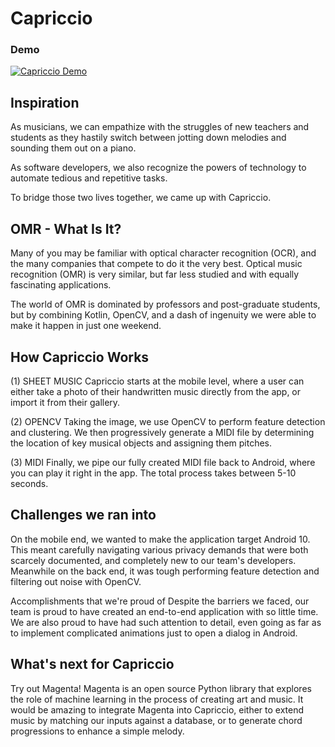 # Capriccio
### Demo
[![Capriccio Demo](https://i.imgur.com/6qul89o.png)](https://www.youtube.com/watch?v=AjBXx8oyJgM)

## Inspiration
As musicians, we can empathize with the struggles of new teachers and students as they hastily switch between jotting down melodies and sounding them out on a piano.

As software developers, we also recognize the powers of technology to automate tedious and repetitive tasks.

To bridge those two lives together, we came up with Capriccio.

## OMR - What Is It?
Many of you may be familiar with optical character recognition (OCR), and the many companies that compete to do it the very best. Optical music recognition (OMR) is very similar, but far less studied and with equally fascinating applications.

The world of OMR is dominated by professors and post-graduate students, but by combining Kotlin, OpenCV, and a dash of ingenuity we were able to make it happen in just one weekend.

## How Capriccio Works
(1) SHEET MUSIC
Capriccio starts at the mobile level, where a user can either take a photo of their handwritten music directly from the app, or import it from their gallery.

(2) OPENCV
Taking the image, we use OpenCV to perform feature detection and clustering. We then progressively generate a MIDI file by determining the location of key musical objects and assigning them pitches.

(3) MIDI
Finally, we pipe our fully created MIDI file back to Android, where you can play it right in the app. The total process takes between 5-10 seconds.

## Challenges we ran into
On the mobile end, we wanted to make the application target Android 10. This meant carefully navigating various privacy demands that were both scarcely documented, and completely new to our team's developers. Meanwhile on the back end, it was tough performing feature detection and filtering out noise with OpenCV.

Accomplishments that we're proud of
Despite the barriers we faced, our team is proud to have created an end-to-end application with so little time. We are also proud to have had such attention to detail, even going as far as to implement complicated animations just to open a dialog in Android.

## What's next for Capriccio
Try out Magenta! Magenta is an open source Python library that explores the role of machine learning in the process of creating art and music. It would be amazing to integrate Magenta into Capriccio, either to extend music by matching our inputs against a database, or to generate chord progressions to enhance a simple melody.
